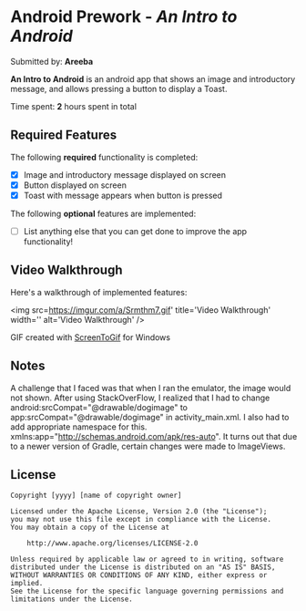 # Android Prework - *An Intro to Android*

Submitted by: **Areeba**

**An Intro to Android** is an android app that shows an image and introductory message, and allows pressing a button to display a Toast. 

Time spent: **2** hours spent in total

## Required Features

The following **required** functionality is completed:

* [x] Image and introductory message displayed on screen
* [x] Button displayed on screen
* [x] Toast with message appears when button is pressed 

The following **optional** features are implemented:

* [ ] List anything else that you can get done to improve the app functionality!

## Video Walkthrough

Here's a walkthrough of implemented features:

<img src=https://imgur.com/a/Srmthm7.gif' title='Video Walkthrough' width='' alt='Video Walkthrough' />

<!-- Replace this with whatever GIF tool you used! -->
GIF created with [ScreenToGif](https://www.screentogif.com/) for Windows


## Notes

A challenge that I faced was that when I ran the emulator, the image would not shown. After using StackOverFlow, I realized that I had to change 
android:srcCompat="@drawable/dogimage" to app:srcCompat="@drawable/dogimage"  in activity_main.xml. I also had to  add appropriate namespace for this.
xmlns:app="http://schemas.android.com/apk/res-auto". It turns out that due to a newer version of  Gradle, certain changes were made to ImageViews.

## License

    Copyright [yyyy] [name of copyright owner]

    Licensed under the Apache License, Version 2.0 (the "License");
    you may not use this file except in compliance with the License.
    You may obtain a copy of the License at

        http://www.apache.org/licenses/LICENSE-2.0

    Unless required by applicable law or agreed to in writing, software
    distributed under the License is distributed on an "AS IS" BASIS,
    WITHOUT WARRANTIES OR CONDITIONS OF ANY KIND, either express or implied.
    See the License for the specific language governing permissions and
    limitations under the License.
